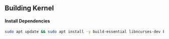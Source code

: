 ## Building Kernel

#### Install Dependencies

```bash
sudo apt update && sudo apt install -y build-essential libncurses-dev bison flex libssl-dev libelf-dev bc
```
